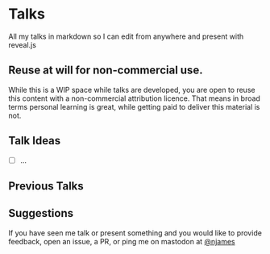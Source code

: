 # Talks

All my talks in markdown so I can edit from anywhere and present with reveal.js


## Reuse at will for non-commercial use. 
While this is a WIP space while talks are developed, you are open to reuse this content with a non-commercial attribution licence. 
That means in broad terms personal learning is great, while getting paid to deliver this material is not. 



## Talk Ideas
 - [ ] ...

## Previous Talks

## Suggestions
If you have seen me talk or present something and you would like to provide feedback, open an issue, a PR, or ping me on mastodon at [@njames](https://phpc.social/@Njames)
